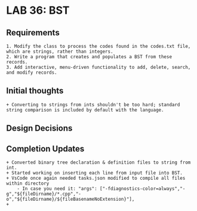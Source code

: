 # LAB 36: BST
## Requirements
    1. Modify the class to process the codes found in the codes.txt file, which are strings, rather than integers.
    2. Write a program that creates and populates a BST from these records. 
    3. Add interactive, menu-driven functionality to add, delete, search, and modify records.

## Initial thoughts
    + Converting to strings from ints shouldn't be too hard; standard string comparison is included by default with the language.

## Design Decisions
     

## Completion Updates
    + Converted binary tree declaration & definition files to string from int.
    + Started working on inserting each line from input file into BST.
    + VsCode once again needed tasks.json modified to compile all files within directory
        - In case you need it: "args": ["-fdiagnostics-color=always","-g","${fileDirname}/*.cpp","-o","${fileDirname}/${fileBasenameNoExtension}"],
    +
    